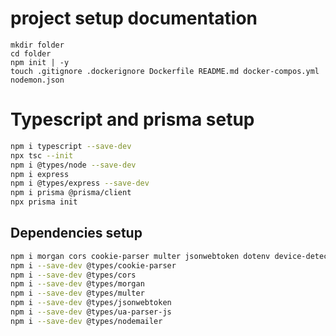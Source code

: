 # project setup documentation

```
mkdir folder
cd folder 
npm init | -y
touch .gitignore .dockerignore Dockerfile README.md docker-compos.yml nodemon.json
```

# Typescript and prisma setup
``` bash
npm i typescript --save-dev
npx tsc --init
npm i @types/node --save-dev
npm i express
npm i @types/express --save-dev
npm i prisma @prisma/client
npx prisma init
```

## Dependencies setup

```bash
npm i morgan cors cookie-parser multer jsonwebtoken dotenv device-detector-js ua-parser-js axios zod nodemailer
npm i --save-dev @types/cookie-parser
npm i --save-dev @types/cors
npm i --save-dev @types/morgan
npm i --save-dev @types/multer
npm i --save-dev @types/jsonwebtoken
npm i --save-dev @types/ua-parser-js
npm i --save-dev @types/nodemailer
```